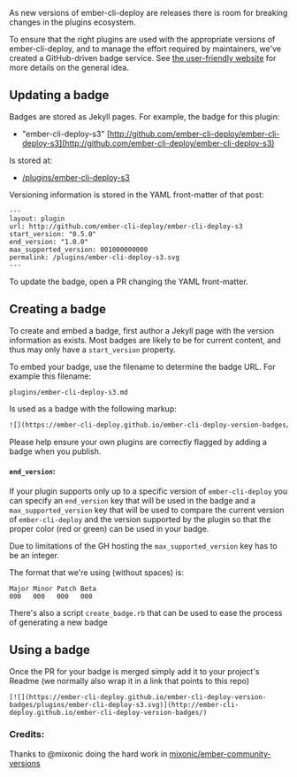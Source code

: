 As new versions of ember-cli-deploy are releases there is room for breaking changes in the plugins ecosystem.

To ensure that the right plugins are used with the appropriate versions of ember-cli-deploy, and to manage the effort required by maintainers, we've created a GitHub-driven badge service. See
[the user-friendly website](https://ember-cli-deploy.github.io/ember-cli-deploy-version-badges/)
for more details on the general idea.

## Updating a badge

Badges are stored as Jekyll pages. For example, the badge for this plugin:

* "ember-cli-deploy-s3" [http://github.com/ember-cli-deploy/ember-cli-deploy-s3](http://github.com/ember-cli-deploy/ember-cli-deploy-s3)

Is stored at:

* [/plugins/ember-cli-deploy-s3](https://github.com/ember-cli-deploy/ember-cli-deploy-version-badges/blob/gh-pages/plugins/ember-cli-deploy-s3)

Versioning information is stored in the YAML front-matter of that post:

```
---
layout: plugin
url: http://github.com/ember-cli-deploy/ember-cli-deploy-s3
start_version: "0.5.0"
end_version: "1.0.0"
max_supported_version: 001000000000
permalink: /plugins/ember-cli-deploy-s3.svg
---
```

To update the badge, open a PR changing
the YAML front-matter.

## Creating a badge

To create and embed a badge, first author a Jekyll page with the version
information as exists. Most badges are likely to be for current content, and
thus may only have a `start_version` property.

To embed your badge, use the filename to determine the badge URL. For example
this filename:

```
plugins/ember-cli-deploy-s3.md
```

Is used as a badge with the following markup:

```html
![](https://ember-cli-deploy.github.io/ember-cli-deploy-version-badges/plugins/ember-cli-deploy-s3.svg)
```

Please help ensure your own plugins are correctly flagged by adding a badge
when you publish.

#### `end_version`:

If your plugin supports only up to a specific version of `ember-cli-deploy` you can specify
an `end_version` key that will be used in the badge and a `max_supported_version` key that will be used to
compare the current version of `ember-cli-deploy` and the version supported by the plugin so that the proper color (red or green) can be used in your badge.

Due to limitations of the GH hosting the `max_supported_version` key has to be an integer.

The format that we're using (without spaces) is:

```
Major Minor Patch Beta
000   000   000   000
```

There's also a script `create_badge.rb` that can be used to ease the process of generating a new badge

## Using a badge

Once the PR for your badge is merged simply add it to your project's Readme (we normally also wrap it in a link that points to this repo)

```
[![](https://ember-cli-deploy.github.io/ember-cli-deploy-version-badges/plugins/ember-cli-deploy-s3.svg)](http://ember-cli-deploy.github.io/ember-cli-deploy-version-badges/)
```

### Credits:

Thanks to @mixonic doing the hard work in [mixonic/ember-community-versions](https://github.com/mixonic/ember-community-versions)
